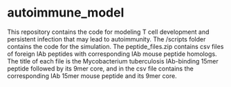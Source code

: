 # autoimmune_model
This repository contains the code for modeling T cell development and persistent infection that may lead to autoimmunity. The /scripts folder contains the code for the simulation. The peptide_files.zip contains csv files of foreign IAb peptides with corresponding IAb mouse peptide homologs. The title of each file is the Mycobacterium tuberculosis IAb-binding 15mer peptide followed by its 9mer core, and in the csv file contains the corresponding IAb 15mer mouse peptide and its 9mer core.

